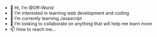 - 👋 Hi, I’m @Off-World
- 👀 I’m interested in learning web development and coding
- 🌱 I’m currently learning Javascript
- 💞️ I’m looking to collaborate on anything that will help me learn more
- 📫 How to reach me...

<!---
Off-World/Off-World is a ✨ special ✨ repository because its `README.md` (this file) appears on your GitHub profile.
You can click the Preview link to take a look at your changes.
--->
